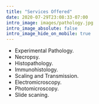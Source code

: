 ```yaml
---
title: "Services Offered"
date: 2020-07-29T23:08:33-07:00
intro_image: images/pathology.jpg
intro_image_absolute: false
intro_image_hide_on_mobile: true
---
```


-  Experimental Pathology.
-  Necropsy.
-  Histopathology.
-  Immunohistology.
-  Scaling and Transmission.
-  Electromicroscopy.
-  Photomicroscopy.
-  Slide scaning.
